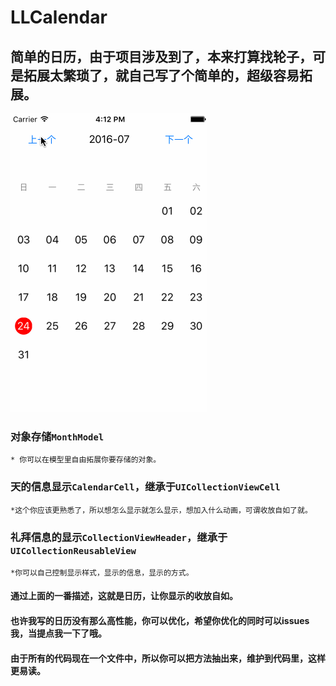 # LLCalendar
## 简单的日历，由于项目涉及到了，本来打算找轮子，可是拓展太繁琐了，就自己写了个简单的，超级容易拓展。

![(Demo)](https://github.com/LvJianfeng/LLCalendar/blob/master/2.gif)

### 对象存储`MonthModel`
    * 你可以在模型里自由拓展你要存储的对象。
  
### 天的信息显示`CalendarCell`，继承于`UICollectionViewCell`
    *这个你应该更熟悉了，所以想怎么显示就怎么显示，想加入什么动画，可谓收放自如了就。
  
### 礼拜信息的显示`CollectionViewHeader`，继承于`UICollectionReusableView`
    *你可以自己控制显示样式，显示的信息，显示的方式。

#### 通过上面的一番描述，这就是日历，让你显示的收放自如。
#### 也许我写的日历没有那么高性能，你可以优化，希望你优化的同时可以issues我，当提点我一下了哦。
#### 由于所有的代码现在一个文件中，所以你可以把方法抽出来，维护到代码里，这样更易读。



